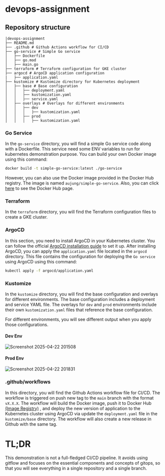 # devops-assignment

## Repository structure

```
|devops-assignment
├── README.md
├── .github # Github Actions workflow for CI/CD
├── go-service # Simple Go service
│   ├── Dockerfile
│   ├── go.mod
│   ├── main.go
├── terraform # Terraform configuration for GKE cluster
├── argocd # ArgoCD application configuration
|   ├── application.yaml
├── kustomize # Kustomize directory for Kubernetes deployment
│   ├── base # Base configuration
│   │   ├── deployment.yaml
│   │   ├── kustomization.yaml
│   │   ├── service.yaml
│   ├── overlays # Overlays for different environments
│   │   ├── dev
│   │   │   ├── kustomization.yaml
│   │   ├── prod
│   │   │   ├── kustomization.yaml
```

### Go Service

In the `go-service` directory, you will find a simple Go service code along with a Dockerfile. This service need some ENV variables to run for kubernetes demonstration purpose. You can build your own Docker image using this command:

```bash
docker build -t simple-go-service:latest ./go-service
```

However, you can also use the Docker image provided in the Docker Hub registry. The image is named `aujung/simple-go-service`. Also, you can click [here](https://hub.docker.com/r/aujung/simple-go-service) to see the Docker Hub page.

### Terraform

In the `terraform` directory, you will find the Terraform configuration files to create a GKE cluster.

### ArgoCD

In this section, you need to install ArgoCD in your Kubernetes cluster. You can follow the official [ArgoCD installation guide](https://argo-cd.readthedocs.io/en/stable/getting_started/) to set it up.
After installing ArgoCD, you can apply the `application.yaml` file located in the `argocd` directory. This file contains the configuration for deploying the `Go service` using ArgoCD using this command:

```bash
kubectl apply -f argocd/application.yaml
```

### Kustomize

In the `kustomize` directory, you will find the base configuration and overlays for different environments. The base configuration includes a deployment and service YAML file. The overlays for `dev` and `prod` environments include their own `kustomization.yaml` files that reference the base configuration.

For different environments, you will see different output when you apply those configurations.

#### Dev Env

![Screenshot 2025-04-22 201508](https://github.com/user-attachments/assets/59b04923-c4ec-4962-bbb2-6b54ab038087)

#### Prod Env

![Screenshot 2025-04-22 201831](https://github.com/user-attachments/assets/66ba02e5-415b-4378-996f-792eb3e12821)

### .github/workflows

In this directory, you will find the Github Actions workflow file for CI/CD. The workflow is triggered on push new tag to the `main` branch with the format `vX.X.X`. The workflow will build the Docker image, push it to Docker Hub [(Image Registry)](https://hub.docker.com/r/aujung/simple-go-service) , and deploy the new version of application to the Kubernetes cluster using ArgoCD via update the `deployment.yaml` file in the `kustomize/base` directory. The workflow will also create a new release in Github with the same tag.

# TL;DR

This demonstration is not a full-fledged CI/CD pipeline. It avoids using gitflow and focuses on the essential components and concepts of gitops, so that you will see everything in a single repository and a single branch.

